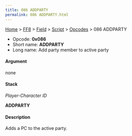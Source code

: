 ```yaml
---
title: 086 ADDPARTY
permalink: 086 ADDPARTY.html
---
```


[Home](../../../../Main%20Page.md) > [FF8](../../../../FF8.md) > [Field](../../../Field.md) > [Script](../../Script.md) > [Opcodes](../Opcodes.md) > 086 ADDPARTY

-   Opcode: **0x086**
-   Short name: **ADDPARTY**
-   Long name: Add party member to active party

#### Argument

none

#### Stack

  
*Player-Character ID*

**ADDPARTY**

#### Description

Adds a PC to the active party.
